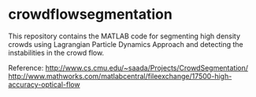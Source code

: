 # crowdflowsegmentation

This repository contains the MATLAB code for segmenting high density crowds using Lagrangian Particle Dynamics Approach
and detecting the instabilities in the crowd flow.

Reference: http://www.cs.cmu.edu/~saada/Projects/CrowdSegmentation/
          http://www.mathworks.com/matlabcentral/fileexchange/17500-high-accuracy-optical-flow
